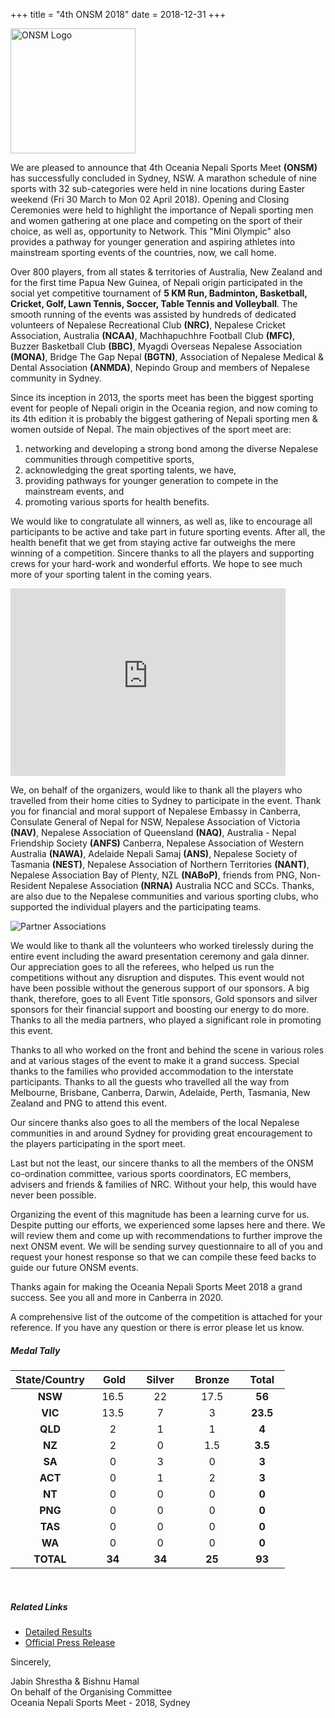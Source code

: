 +++
title = "4th ONSM 2018"
date = 2018-12-31
+++

<div class="row">
<div class="col-md-12">

<img class="img-thumbnail float-left mr-3" src="../../img/onsm-logo-bg-red.jpg" width=200 alt="ONSM Logo">

We are pleased to announce that 4th Oceania Nepali Sports Meet <b>(ONSM)</b> has successfully concluded in Sydney, NSW. A marathon schedule of nine sports with 32 sub-categories were held in nine locations during Easter weekend (Fri 30 March to Mon 02 April 2018). Opening and Closing Ceremonies were held to highlight the importance of Nepali sporting men and women gathering at one place and competing on the sport of their choice, as well as, opportunity to Network. This "Mini Olympic" also provides a pathway for younger generation and aspiring athletes  into mainstream sporting events of the countries, now, we call home.

Over 800 players, from all states & territories of Australia, New Zealand and for the first time Papua New Guinea, of Nepali origin participated in the social yet competitive tournament of <b>5 KM Run, Badminton, Basketball, Cricket, Golf, Lawn Tennis, Soccer, Table Tennis and Volleyball</b>. The smooth running of the events was assisted by hundreds of dedicated volunteers of Nepalese Recreational Club <b>(NRC)</b>, Nepalese Cricket Association, Australia <b>(NCAA)</b>, Machhapuchhre Football Club <b>(MFC)</b>, Buzzer Basketball Club <b>(BBC)</b>, Myagdi Overseas Nepalese Association <b>(MONA)</b>, Bridge The Gap Nepal <b>(BGTN)</b>, Association of Nepalese Medical & Dental Association <b>(ANMDA)</b>, Nepindo Group and members of Nepalese community in Sydney.

Since its inception in 2013, the sports meet has been the biggest sporting event for people of Nepali origin in the Oceania region, and now coming to its 4th edition it is probably the biggest gathering of Nepali sporting men & women outside of Nepal. The main objectives of the sport meet are:

</div>
<div class="col-md-7">

1. networking and developing a strong bond among the diverse Nepalese communities through competitive sports,<br>
2. acknowledging the great sporting talents, we have,<br>
3. providing pathways for younger generation to compete in the mainstream events, and<br>
4. promoting various sports for health benefits.

We would like to congratulate all winners, as well as, like to encourage all participants to be active and take part in future sporting events. After all, the health benefit that we get from staying active far outweighs the mere winning of a competition. Sincere thanks to all the players and supporting crews for your hard-work and wonderful efforts. We hope to see much more of your sporting talent in the coming years.

</div>
<div class="col-md-5">
    <iframe
        src="https://www.facebook.com/plugins/video.php?href=https%3A%2F%2Fwww.facebook.com%2Flink2bhattarai%2Fvideos%2F186821241838084%2F&show_text=0&width=560"
        width="440" height="300" style="border:none;overflow:hidden" scrolling="no" frameborder="0"
        allowfullscreen="true" allow="autoplay; clipboard-write; encrypted-media; picture-in-picture; web-share"
        allowFullScreen="true">
    </iframe>    
</div>
<div class="col-md-12">

We, on behalf of the organizers, would like to thank all the players who travelled from their home cities to Sydney to participate in the event. Thank you for financial and moral support of Nepalese Embassy in Canberra, Consulate General of Nepal for NSW, Nepalese Association of Victoria <b>(NAV)</b>, Nepalese Association of Queensland <b>(NAQ)</b>, Australia - Nepal Friendship Society <b>(ANFS)</b> Canberra, Nepalese Association of Western Australia <b>(NAWA)</b>, Adelaide Nepali Samaj <b>(ANS)</b>, Nepalese Society of Tasmania <b>(NEST)</b>, Nepalese Association of Northern Territories <b>(NANT)</b>, Nepalese Association Bay of Plenty, NZL <b>(NABoP)</b>, friends from PNG, Non-Resident Nepalese Association <b>(NRNA)</b> Australia NCC and SCCs.  Thanks, are also due to the Nepalese communities and various sporting clubs, who supported the individual players and the participating teams.

<img class="img-thumbnail mb-3" src="../../img/associations.jpg" alt="Partner Associations">

We would like to thank all the volunteers who worked tirelessly during the entire event including the award presentation ceremony and gala dinner. Our appreciation goes to all the referees, who helped us run the competitions without any disruption and disputes.  This event would not have been possible without the generous support of our sponsors. A big thank, therefore, goes to all Event Title sponsors, Gold sponsors and silver sponsors for their financial support and boosting our energy to do more. Thanks to all the media partners, who played a significant role in promoting this event.

Thanks to all who worked on the front and behind the scene in various roles and at various stages of the event to make it a grand success. Special thanks to the families who provided accommodation to the interstate participants. Thanks to all the guests who travelled all the way from Melbourne, Brisbane, Canberra, Darwin, Adelaide, Perth, Tasmania, New Zealand and PNG to attend this event.

Our sincere thanks also goes to all the members of the local Nepalese communities in and around Sydney for providing great encouragement to the players participating in the sport meet.

</div>
<div class="col-md-6">

Last but not the least, our sincere thanks to all the members of the ONSM co-ordination committee, various sports coordinators, EC members, advisers and friends & families of NRC. Without your help, this would have never been possible.

Organizing the event of this magnitude has been a learning curve for us. Despite putting our efforts, we experienced some lapses here and there. We will review them and come up with recommendations to further improve the next ONSM event. We will be sending survey questionnaire to all of you and request your honest response so that we can compile these feed backs to guide our future ONSM events.

Thanks again for making the Oceania Nepali Sports Meet 2018 a grand success. See you all and more in Canberra in 2020.

A comprehensive list of the outcome of the competition is attached for your reference. If you have any question or there is error please let us know.

</div>
<div class="col-md-6 pl-5">

##### **Medal Tally**

| State/Country | &nbsp;&nbsp; Gold &nbsp; | &nbsp; Silver &nbsp; | &nbsp; Bronze &nbsp; | &nbsp; Total &nbsp; |
| :-----------: | :----------------------: | :------------------: | :------------------: | :-----------------: |
|    **NSW**    |           16.5           |          22          |         17.5         |       **56**        |
|    **VIC**    |           13.5           |          7           |          3           |      **23.5**       |
|    **QLD**    |            2             |          1           |          1           |        **4**        |
|    **NZ**     |            2             |          0           |         1.5          |       **3.5**       |
|    **SA**     |            0             |          3           |          0           |        **3**        |
|    **ACT**    |            0             |          1           |          2           |        **3**        |
|    **NT**     |            0             |          0           |          0           |        **0**        |
|    **PNG**    |            0             |          0           |          0           |        **0**        |
|    **TAS**    |            0             |          0           |          0           |        **0**        |
|    **WA**     |            0             |          0           |          0           |        **0**        |
|   **TOTAL**   |          **34**          |        **34**        |        **25**        |       **93**        |

<br>

##### **Related Links**
- <a href=".././.././doc/4th-ONSM-2018-Results.pdf" target="_blank">Detailed Results</a>
- <a href=".././.././doc/4th-ONSM-2018-Results.pdf" target="_blank">Official Press Release</a>

</div>
<div class="col-md-12">

Sincerely,

Jabin Shrestha & Bishnu Hamal<br>
On behalf of the Organising Committee<br>
Oceania Nepali Sports Meet - 2018, Sydney

</div>